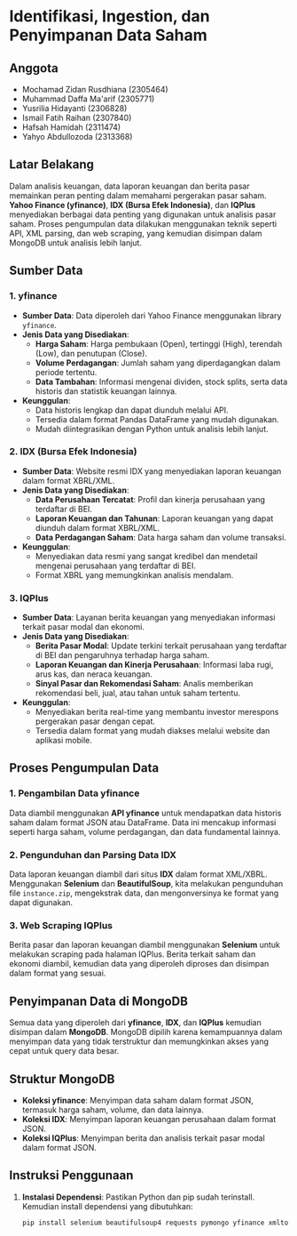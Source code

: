 # Identifikasi, Ingestion, dan Penyimpanan Data Saham
## Anggota
- Mochamad Zidan Rusdhiana (2305464)
- Muhammad Daffa Ma'arif (2305771)
- Yusrilia Hidayanti (2306828)
- Ismail Fatih Raihan (2307840)
- Hafsah Hamidah (2311474)
- Yahyo Abdullozoda (2313368)

## Latar Belakang
Dalam analisis keuangan, data laporan keuangan dan berita pasar memainkan peran penting dalam memahami pergerakan pasar saham. **Yahoo Finance (yfinance)**, **IDX (Bursa Efek Indonesia)**, dan **IQPlus** menyediakan berbagai data penting yang digunakan untuk analisis pasar saham. Proses pengumpulan data dilakukan menggunakan teknik seperti API, XML parsing, dan web scraping, yang kemudian disimpan dalam MongoDB untuk analisis lebih lanjut.

## Sumber Data
### 1. **yfinance**
- **Sumber Data**: Data diperoleh dari Yahoo Finance menggunakan library `yfinance`.
- **Jenis Data yang Disediakan**:
  - **Harga Saham**: Harga pembukaan (Open), tertinggi (High), terendah (Low), dan penutupan (Close).
  - **Volume Perdagangan**: Jumlah saham yang diperdagangkan dalam periode tertentu.
  - **Data Tambahan**: Informasi mengenai dividen, stock splits, serta data historis dan statistik keuangan lainnya.
- **Keunggulan**:
  - Data historis lengkap dan dapat diunduh melalui API.
  - Tersedia dalam format Pandas DataFrame yang mudah digunakan.
  - Mudah diintegrasikan dengan Python untuk analisis lebih lanjut.

### 2. **IDX (Bursa Efek Indonesia)**
- **Sumber Data**: Website resmi IDX yang menyediakan laporan keuangan dalam format XBRL/XML.
- **Jenis Data yang Disediakan**:
  - **Data Perusahaan Tercatat**: Profil dan kinerja perusahaan yang terdaftar di BEI.
  - **Laporan Keuangan dan Tahunan**: Laporan keuangan yang dapat diunduh dalam format XBRL/XML.
  - **Data Perdagangan Saham**: Data harga saham dan volume transaksi.
- **Keunggulan**:
  - Menyediakan data resmi yang sangat kredibel dan mendetail mengenai perusahaan yang terdaftar di BEI.
  - Format XBRL yang memungkinkan analisis mendalam.

### 3. **IQPlus**
- **Sumber Data**: Layanan berita keuangan yang menyediakan informasi terkait pasar modal dan ekonomi.
- **Jenis Data yang Disediakan**:
  - **Berita Pasar Modal**: Update terkini terkait perusahaan yang terdaftar di BEI dan pengaruhnya terhadap harga saham.
  - **Laporan Keuangan dan Kinerja Perusahaan**: Informasi laba rugi, arus kas, dan neraca keuangan.
  - **Sinyal Pasar dan Rekomendasi Saham**: Analis memberikan rekomendasi beli, jual, atau tahan untuk saham tertentu.
- **Keunggulan**:
  - Menyediakan berita real-time yang membantu investor merespons pergerakan pasar dengan cepat.
  - Tersedia dalam format yang mudah diakses melalui website dan aplikasi mobile.

## Proses Pengumpulan Data
### 1. **Pengambilan Data yfinance**
   Data diambil menggunakan **API yfinance** untuk mendapatkan data historis saham dalam format JSON atau DataFrame. Data ini mencakup informasi seperti harga saham, volume perdagangan, dan data fundamental lainnya.

### 2. **Pengunduhan dan Parsing Data IDX**
   Data laporan keuangan diambil dari situs **IDX** dalam format XML/XBRL. Menggunakan **Selenium** dan **BeautifulSoup**, kita melakukan pengunduhan file `instance.zip`, mengekstrak data, dan mengonversinya ke format yang dapat digunakan.

### 3. **Web Scraping IQPlus**
   Berita pasar dan laporan keuangan diambil menggunakan **Selenium** untuk melakukan scraping pada halaman IQPlus. Berita terkait saham dan ekonomi diambil, kemudian data yang diperoleh diproses dan disimpan dalam format yang sesuai.

## Penyimpanan Data di MongoDB
Semua data yang diperoleh dari **yfinance**, **IDX**, dan **IQPlus** kemudian disimpan dalam **MongoDB**. MongoDB dipilih karena kemampuannya dalam menyimpan data yang tidak terstruktur dan memungkinkan akses yang cepat untuk query data besar.

## Struktur MongoDB
- **Koleksi yfinance**: Menyimpan data saham dalam format JSON, termasuk harga saham, volume, dan data lainnya.
- **Koleksi IDX**: Menyimpan laporan keuangan perusahaan dalam format JSON.
- **Koleksi IQPlus**: Menyimpan berita dan analisis terkait pasar modal dalam format JSON.

## Instruksi Penggunaan
1. **Instalasi Dependensi**:
   Pastikan Python dan pip sudah terinstall. Kemudian install dependensi yang dibutuhkan:
   ```bash
   pip install selenium beautifulsoup4 requests pymongo yfinance xmltodict
